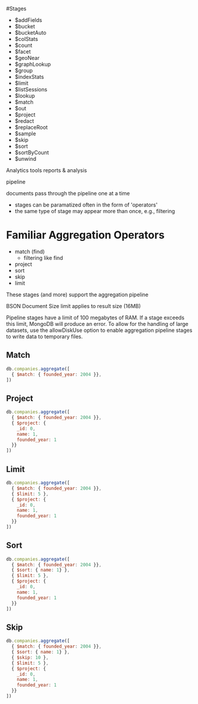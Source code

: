 #Stages
- $addFields
- $bucket
- $bucketAuto
- $colStats
- $count
- $facet
- $geoNear
- $graphLookup
- $group
- $indexStats
- $limit
- $listSessions
- $lookup
- $match
- $out
- $project
- $redact
- $replaceRoot
- $sample
- $skip
- $sort
- $sortByCount
- $unwind




Analytics tools
reports & analysis

pipeline

documents pass through the pipeline one at a time

- stages can be paramatized often in the form of 'operators'
- the same type of stage may appear more than once, e.g., filtering

# Familiar Aggregation Operators
- match (find)
  - filtering like find
- project
- sort
- skip
- limit

These stages (and more) support the aggregation pipeline

BSON Document Size limit applies to result size (16MB)

Pipeline stages have a limit of 100 megabytes of RAM. If a stage exceeds this limit, MongoDB will produce an error. To allow for the handling of large datasets, use the allowDiskUse option to enable aggregation pipeline stages to write data to temporary files.

## Match
```js
db.companies.aggregate([
  { $match: { founded_year: 2004 }},
])
```
## Project
```js
db.companies.aggregate([
  { $match: { founded_year: 2004 }},
  { $project: {
    _id: 0,
    name: 1,
    founded_year: 1
  }}
])
```
## Limit
```js
db.companies.aggregate([
  { $match: { founded_year: 2004 }},
  { $limit: 5 },
  { $project: {
    _id: 0,
    name: 1,
    founded_year: 1
  }}
])
```

## Sort
```js
db.companies.aggregate([
  { $match: { founded_year: 2004 }},
  { $sort: { name: 1} },
  { $limit: 5 },
  { $project: {
    _id: 0,
    name: 1,
    founded_year: 1
  }}
])
```

## Skip
```js
db.companies.aggregate([
  { $match: { founded_year: 2004 }},
  { $sort: { name: 1} },
  { $skip: 10 },
  { $limit: 5 },
  { $project: {
    _id: 0,
    name: 1,
    founded_year: 1
  }}
])
```